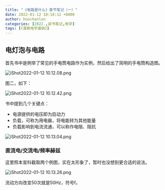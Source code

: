 ```yaml
---
title: "《电路是什么》章节笔记（一）"
date: 2022-01-12 10:18:12 +0800
author: hoochanlon
categories: [2022.,读书笔记,电学]
tags: [《漫画电学基础》]
---
```


## 电灯泡与电路

首先书中是例举了常见的手电筒电路作为实例，然后给出了简明的手电筒构造图。

![iShot2022-01-12 10.12.08.png](https://s2.loli.net/2022/01/12/YUE4Vhoz1PidBLS.png)

<!-- more -->

图二，如下：

![iShot2022-01-12 10.12.42.png](https://s2.loli.net/2022/01/12/e2XtyrqL1NbcVBh.png)

书中提到几个关键点：

* 电源提供的电压即为启动力
* 负载，可称为用电器，将电能转为其他能量
* 负载影响到电流流通，可以称作电阻、阻抗

![iShot2022-01-12 10.13.04.png](https://s2.loli.net/2022/01/12/ZBnymEtq71aRVOr.png)

### 直流电/交流电/频率赫兹

这里照本宣科截取两个例图，实在太形象了，暂时也没想到更合适的说法。

![iShot2022-01-12 10.13.26.png](https://s2.loli.net/2022/01/12/c47eHxqtsiGC2IB.png)

流动方向改变50次就是50Hz，符号f。